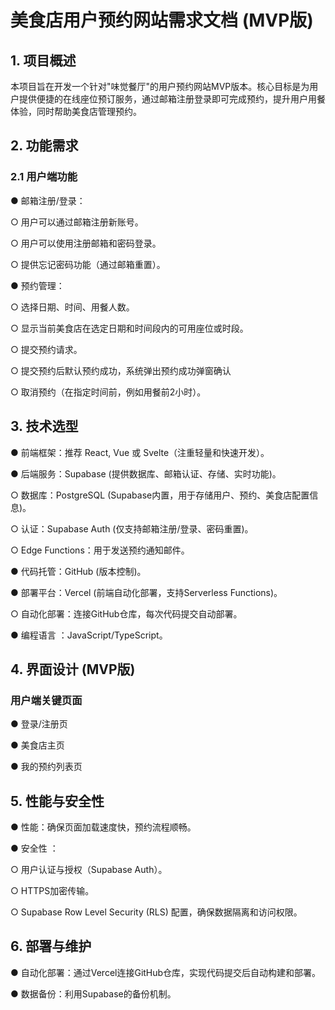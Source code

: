 # 美食店用户预约网站需求文档 (MVP版)
## 1. 项目概述

本项目旨在开发一个针对"味觉餐厅"的用户预约网站MVP版本。核心目标是为用户提供便捷的在线座位预订服务，通过邮箱注册登录即可完成预约，提升用户用餐体验，同时帮助美食店管理预约。

## 2. 功能需求

### 2.1 用户端功能

● 邮箱注册/登录：

○ 用户可以通过邮箱注册新账号。

○ 用户可以使用注册邮箱和密码登录。

○ 提供忘记密码功能（通过邮箱重置）。

● 预约管理：

○ 选择日期、时间、用餐人数。

○ 显示当前美食店在选定日期和时间段内的可用座位或时段。

○ 提交预约请求。

○ 提交预约后默认预约成功，系统弹出预约成功弹窗确认

○ 取消预约（在指定时间前，例如用餐前2小时）。


## 3. 技术选型

● 前端框架：推荐 React, Vue 或 Svelte（注重轻量和快速开发）。

● 后端服务：Supabase (提供数据库、邮箱认证、存储、实时功能)。

○ 数据库：PostgreSQL (Supabase内置，用于存储用户、预约、美食店配置信息)。

○ 认证：Supabase Auth (仅支持邮箱注册/登录、密码重置)。

○ Edge Functions：用于发送预约通知邮件。

● 代码托管：GitHub (版本控制)。

● 部署平台：Vercel (前端自动化部署，支持Serverless Functions)。

○ 自动化部署：连接GitHub仓库，每次代码提交自动部署。

● 编程语言 ：JavaScript/TypeScript。

## 4. 界面设计 (MVP版)

### 用户端关键页面

● 登录/注册页

● 美食店主页

● 我的预约列表页

## 5. 性能与安全性

● 性能：确保页面加载速度快，预约流程顺畅。

● 安全性 ：

○ 用户认证与授权（Supabase Auth）。

○ HTTPS加密传输。

○ Supabase Row Level Security (RLS) 配置，确保数据隔离和访问权限。

## 6. 部署与维护

● 自动化部署：通过Vercel连接GitHub仓库，实现代码提交后自动构建和部署。

● 数据备份：利用Supabase的备份机制。